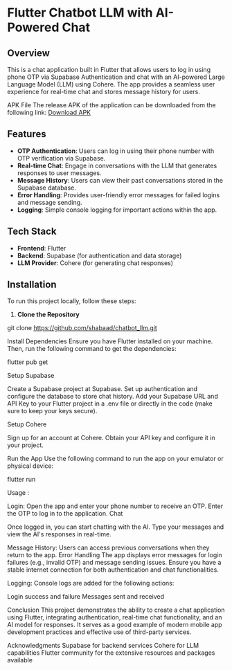 # Flutter Chatbot LLM with AI-Powered Chat

## Overview

This is a chat application built in Flutter that allows users to log in using phone OTP via Supabase Authentication and chat with an AI-powered Large Language Model (LLM) using Cohere. The app provides a seamless user experience for real-time chat and stores message history for users.

APK File
The release APK of the application can be downloaded from the following link: [Download APK](https://drive.google.com/file/d/1YC8-igOXwWPGG3Ms891cNwQ6xmZn5lLd/view?usp=sharing)

## Features

- **OTP Authentication**: Users can log in using their phone number with OTP verification via Supabase.
- **Real-time Chat**: Engage in conversations with the LLM that generates responses to user messages.
- **Message History**: Users can view their past conversations stored in the Supabase database.
- **Error Handling**: Provides user-friendly error messages for failed logins and message sending.
- **Logging**: Simple console logging for important actions within the app.

## Tech Stack

- **Frontend**: Flutter
- **Backend**: Supabase (for authentication and data storage)
- **LLM Provider**: Cohere (for generating chat responses)

## Installation

To run this project locally, follow these steps:

1. **Clone the Repository**

git clone https://github.com/shabaad/chatbot_llm.git

Install Dependencies Ensure you have Flutter installed on your machine. Then, run the following command to get the dependencies:

flutter pub get


Setup Supabase

Create a Supabase project at Supabase.
Set up authentication and configure the database to store chat history.
Add your Supabase URL and API Key to your Flutter project in a .env file or directly in the code (make sure to keep your keys secure).


Setup Cohere

Sign up for an account at Cohere.
Obtain your API key and configure it in your project.


Run the App Use the following command to run the app on your emulator or physical device:

flutter run


Usage : 

Login:
Open the app and enter your phone number to receive an OTP.
Enter the OTP to log in to the application.
Chat

Once logged in, you can start chatting with the AI.
Type your messages and view the AI's responses in real-time.


Message History:
Users can access previous conversations when they return to the app.
Error Handling
The app displays error messages for login failures (e.g., invalid OTP) and message sending issues.
Ensure you have a stable internet connection for both authentication and chat functionalities.

Logging:
Console logs are added for the following actions:

Login success and failure
Messages sent and received


Conclusion
This project demonstrates the ability to create a chat application using Flutter, integrating authentication, real-time chat functionality, and an AI model for responses. It serves as a good example of modern mobile app development practices and effective use of third-party services.

Acknowledgments
Supabase for backend services
Cohere for LLM capabilities
Flutter community for the extensive resources and packages available